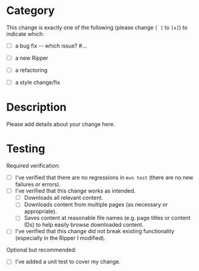 <!--
We've moved! If you are not already, please consider opening your pull request here:
https://github.com/RipMeApp/ripme/

To help us verify your change, please fill out the information below.
-->

# Category

This change is exactly one of the following (please change `[ ]` to `[x]`) to indicate which:
* [ ] a bug fix -- which issue? #...
* [ ] a new Ripper
* [ ] a refactoring
* [ ] a style change/fix


# Description

Please add details about your change here.


# Testing

Required verification:
* [ ] I've verified that there are no regressions in `mvn test` (there are no new failures or errors).
* [ ] I've verified that this change works as intended.
  * [ ] Downloads all relevant content.
  * [ ] Downloads content from multiple pages (as necessary or appropriate).
  * [ ] Saves content at reasonable file names (e.g. page titles or content IDs) to help easily browse downloaded content.
* [ ] I've verified that this change did not break existing functionality (especially in the Ripper I modified).

Optional but recommended:
* [ ] I've added a unit test to cover my change.
